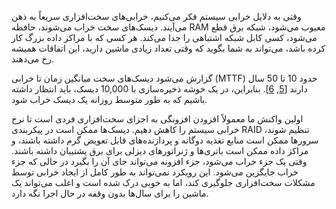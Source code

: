 وقتی به دلایل خرابی سیستم فکر می‌کنیم، خرابی‌های سخت‌افزاری سریعاً به ذهن می‌آیند. دیسک‌های سخت خراب می‌شوند، حافظه RAM معیوب می‌شود، شبکه برق قطع می‌شود، کسی کابل شبکه اشتباهی را جدا می‌کند. هر کسی که با مراکز داده بزرگ کار کرده باشد، می‌تواند به شما بگوید که وقتی تعداد زیادی ماشین دارید، این اتفاقات همیشه رخ می‌دهند.

گزارش می‌شود دیسک‌های سخت میانگین زمان تا خرابی (MTTF) حدود 10 تا 50 سال دارند
[[5](ch01.html#Ford2010vv), [6](ch01.html#Beach2014ui)].
بنابراین، در یک خوشه ذخیره‌سازی با 10,000 دیسک، باید انتظار داشته باشیم که به طور متوسط روزانه یک دیسک خراب شود.

اولین واکنش ما معمولاً افزودن افزونگی به اجزای سخت‌افزاری فردی است تا نرخ خرابی سیستم را کاهش دهیم. دیسک‌ها ممکن است در پیکربندی RAID تنظیم شوند، سرورها ممکن است منابع تغذیه دوگانه و پردازنده‌های قابل تعویض گرم داشته باشند، و مراکز داده ممکن است باتری‌ها و ژنراتورهای دیزلی برای برق پشتیبان داشته باشند. وقتی یک جزء خراب می‌شود، جزء افزونه می‌تواند جای آن را بگیرد در حالی که جزء خراب جایگزین می‌شود. این رویکرد نمی‌تواند به طور کامل از ایجاد خرابی توسط مشکلات سخت‌افزاری جلوگیری کند، اما به خوبی درک شده است و اغلب می‌تواند یک ماشین را برای سال‌ها بدون وقفه در حال اجرا نگه دارد. 